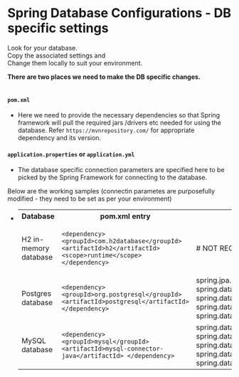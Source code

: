 # Spring Database Configurations - DB specific settings

Look for your database.<br/>Copy the associated settings and <br/>Change them locally to suit your environment.</strong>

<strong>There are two places we need to make the DB specific changes.</strong><br/><br/>
#### `pom.xml`
* Here we need to provide the necessary dependencies so that Spring framework will pull the required jars /drivers etc needed for using the database. Refer `https://mvnrepository.com/` for appropriate dependency and its version.

#### `application.properties` or `application.yml`
* The database specific connection parameters are specified here to be picked by the Spring Framework for connecting to the database.

Below are the working samples (connectin parametes are purposefully modified - they need to be set as per your environment)
* <table>
    <tr>
        <th>Database</th>
        <th>pom.xml entry</th>
        <th>properties entry</th>
    </tr>
    <tr>
        <td>H2 in-memory database</td>
        <td>
`<dependency>
    <groupId>com.h2database</groupId>
    <artifactId>h2</artifactId>
    <scope>runtime</scope>
</dependency>`
        </td>
        <td># NOT REQUIRED</td>
    </tr>
    <tr>
        <td>Postgres database</td>
        <td>
`<dependency>
    <groupId>org.postgresql</groupId>
    <artifactId>postgresql</artifactId>
</dependency>`
        </td>
        <td>
spring.jpa.database=postgresql
spring.datasource.platform=postgres
spring.datasource.url=jdbc:postgresql://localhost:5432/postgres
spring.datasource.username=postgres_user
spring.datasource.password=postgres_pass
        </td>
    </tr>
    <tr>
        <td>MySQL database</td>
        <td>
`<dependency>
    <groupId>mysql</groupId>
    <artifactId>mysql-connector-java</artifactId>
</dependency>`
        </td>
        <td>
spring.datasource.driverClassName=com.mysql.jdbc.Driver
spring.datasource.platform=mysql
spring.datasource.url=jdbc:mysql://localhost:3306/batch_repo
spring.datasource.username=batch_user
spring.datasource.password=batch_pass
        </td>
    </tr>
</table>
